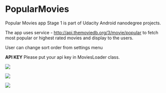 # PopularMovies


Popular Movies app Stage 1 is part of Udacity Android nanodegree projects.

The app uses service - http://api.themoviedb.org/3/movie/popular to fetch most popular or highest rated movies and display to the users. 

User can change sort order from settings menu

**API KEY** Please put your api key in MoviesLoader class.

![](https://shycoder.com/wp-content/uploads/2018/12/popularmovies2.png)

![](https://shycoder.com/wp-content/uploads/2018/12/popularmovies3.png)

![](https://shycoder.com/wp-content/uploads/2018/12/popularmovies4.png)
